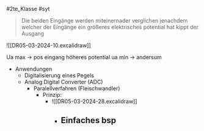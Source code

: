 #2te_Klasse #syt 

> Die beiden Eingänge werden miteinernader verglichen jenachdem welcher der Eingänge ein größeres elektrisches potential hat kippt der Ausgang 

![[DR05-03-2024-10.excalidraw]]

Ua max → pos eingang höheres potential
ua min → andersum

- Anwendungen  
	- Digitalisierung eines Pegels
	- Analog Digital Converter (ADC)
		- Paralellverfahren (Fleischwandler)
			- Prinzip:
				- ![[DR05-03-2024-28.excalidraw]]
					- Einfaches bsp 
						- 



